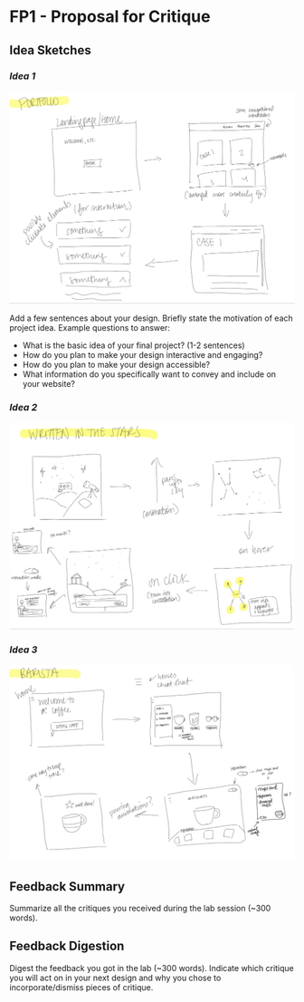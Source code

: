 # **FP1 \- Proposal for Critique**

## Idea Sketches

### *Idea 1*

![Portfolio](../images/portfolio-sketch.jpg)

Add a few sentences about your design. Briefly state the motivation of each project idea. Example questions to answer:

* What is the basic idea of your final project? (1-2 sentences)  
* How do you plan to make your design interactive and engaging?  
* How do you plan to make your design accessible?  
* What information do you specifically want to convey and include on your website?

### *Idea 2*

![Written-In-The-Stars](../images/stars-sketch.jpg)

### *Idea 3*

![Barista](../images/barista-sketch.jpg)

## Feedback Summary

Summarize all the critiques you received during the lab session (\~300 words). 

## Feedback Digestion

Digest the feedback you got in the lab (\~300 words). Indicate which critique you will act on in your next design and why you chose to incorporate/dismiss pieces of critique.